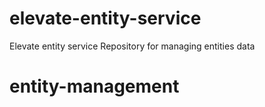 # elevate-entity-service

Elevate entity service
Repository for managing entities data

# entity-management
